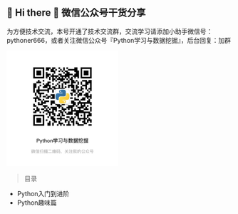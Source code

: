 ## 🙋 Hi there 🌱  微信公众号干货分享


为方便技术交流，本号开通了技术交流群，交流学习请添加小助手微信号：pythoner666，或者关注微信公众号『Python学习与数据挖掘』，后台回复：加群

<img src="pic/微信图片_20210902150620.jpg" width="250px">

> 目录

- Python入门到进阶
- Python趣味篇

